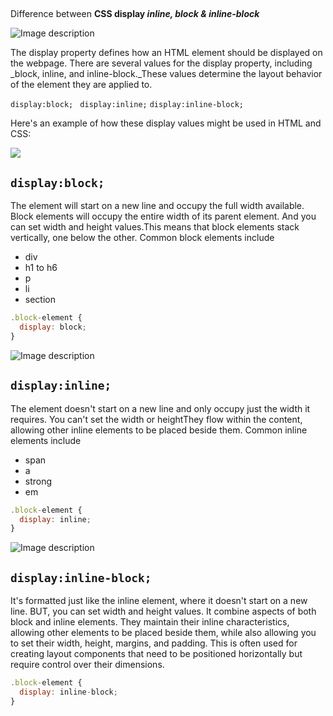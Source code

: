 ## 
Difference between **CSS display _inline, block & inline-block_**

![Image description](https://dev-to-uploads.s3.amazonaws.com/uploads/articles/92dmf8jajlu0om78nzlg.jpeg)

The display property defines how an HTML element should be displayed on the webpage. There are several values for the display property, including _block, inline, and inline-block._These values determine the layout behavior of the element they are applied to.

` display:block; `
` display:inline;`
`display:inline-block;`

Here's an example of how these display values might be used in HTML and CSS:

![](https://dev-to-uploads.s3.amazonaws.com/uploads/articles/mwswt0x7cntb7lhe3lz2.png)

## **`display:block;`**

The element will start on a new line and occupy the full width available. Block elements will occupy the entire width of its parent element. And you can set width and height values.This means that block elements stack vertically, one below the other. Common block elements include 

- div
- h1 to h6
- p
- li
- section


```javascript
.block-element {
  display: block;
}
```

![Image description](https://dev-to-uploads.s3.amazonaws.com/uploads/articles/xqp54f1qwp3kvcl7af3k.jpeg)

## **`display:inline;`**

The element doesn't start on a new line and only occupy just the width it requires. You can't set the width or heightThey flow within the content, allowing other inline elements to be placed beside them. Common inline elements include 

- span 
- a
- strong
- em

```javascript
.block-element {
  display: inline;
}

```

![Image description](https://dev-to-uploads.s3.amazonaws.com/uploads/articles/pm2cptgs6sm1ewll23sz.jpeg)

## **`display:inline-block;`**

It's formatted just like the inline element, where it doesn't start on a new line. BUT, you can set width and height values. It combine aspects of both block and inline elements. They maintain their inline characteristics, allowing other elements to be placed beside them, while also allowing you to set their width, height, margins, and padding. This is often used for creating layout components that need to be positioned horizontally but require control over their dimensions.
```javascript
.block-element {
  display: inline-block;
}

```
